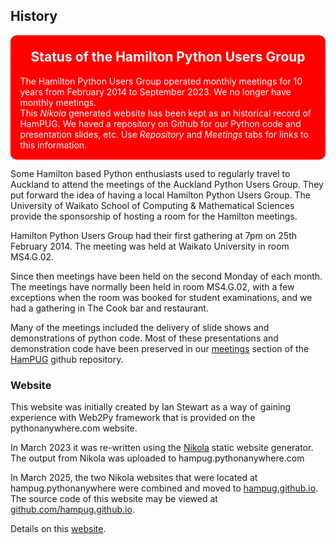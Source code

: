 
## History

<!--Add http to announce Status of HamPUG. Ian 2025-03-06: Used background-colour red, and Warning gives red border-->
<div class="warning" style='padding:0.1em; background-color:red; color:white; border-radius: 10px;'> 
<span>
<h2 style='margin-top:1em; text-align:center'>
<b>Status of the Hamilton Python Users Group</b></h2>
<p style='margin-left:1em;'>
The Hamilton Python Users Group operated monthly meetings for 10 years from February 2014 to September 2023. We no longer have monthly meetings.<br>
This <i>Nikola</i> generated website has been kept as an historical record of HamPUG. We haved a repository on Github for our Python code and presentation slides, etc. Use <i>Repository</i> and <i>Meetings</i> tabs for links to this information. 
</span></div>


Some Hamilton based Python enthusiasts used to regularly travel to Auckland to attend the
meetings of the Auckland Python Users Group. They put forward the idea of having
a local Hamilton Python Users Group. The University of Waikato School of Computing & 
Mathematical Sciences provide the sponsorship of hosting a room for the Hamilton meetings.

Hamilton Python Users Group had their first gathering at 7pm on 25th February 2014.
The meeting was held at Waikato University in room MS4.G.02. 

Since then meetings have been held on the second Monday of each month. The meetings have normally 
been held in room MS4.G.02, with a few exceptions when the room was booked for
student examinations, and we had a gathering in The Cook bar and restaurant.

Many of the meetings included the delivery of slide shows and demonstrations of
python code. Most of these presentations and demonstration code have been
preserved in our [meetings](https://github.com/HamPUG/meetings) section of the
[HamPUG](https://github.com/hampug) github repository.

### Website

This website was initially created by Ian Stewart as a way of gaining experience with
Web2Py framework that is provided on the pythonanywhere.com website.

In March 2023 it was re-written using the [Nikola](https://getnikola.com/) static website generator.
The output from Nikola was uploaded to hampug.pythonanywhere.com 

In March 2025, the two Nikola websites that were located at hampug.pythonanywhere were combined and moved to [hampug.github.io](https://hampug.github.io). The source code of this website may be viewed at [github.com/hampug.github.io](https://github.com/hampug.github.io).

Details on this [website](/readme-src/readme/).



